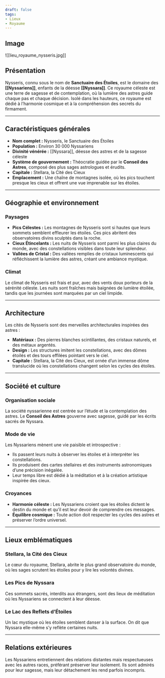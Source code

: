 ```yaml
---
draft: false
tags:
- Lieux
- Royaume
---
```


## Image

![[lieu_royaume_nysseris.jpg]]

## **Présentation**
Nysseris, connu sous le nom de **Sanctuaire des Étoiles**, est le domaine des **[[Nyssariens]]**, enfants de la déesse **[[Nyssara]]**. Ce royaume céleste est une terre de sagesse et de contemplation, où la lumière des astres guide chaque pas et chaque décision. Isolé dans les hauteurs, ce royaume est dédié à l’harmonie cosmique et à la compréhension des secrets du firmament.

---

## **Caractéristiques générales**
- **Nom complet :** Nysseris, le Sanctuaire des Étoiles  
- **Population :** Environ 30 000 Nyssariens  
- **Divinité vénérée :** [[Nyssara]], déesse des astres et de la sagesse céleste  
- **Système de gouvernement :** Théocratie guidée par le **Conseil des Astres**, composé des plus sages astrologues et érudits.  
- **Capitale :** Stellara, la Cité des Cieux  
- **Emplacement :** Une chaîne de montagnes isolée, où les pics touchent presque les cieux et offrent une vue imprenable sur les étoiles.

---

## **Géographie et environnement**
### **Paysages**
- **Pics Célestes :** Les montagnes de Nysseris sont si hautes que leurs sommets semblent effleurer les étoiles. Ces pics abritent des observatoires divins sculptés dans la roche.  
- **Cieux Étincelants :** Les nuits de Nysseris sont parmi les plus claires du monde, avec des constellations visibles dans toute leur splendeur.  
- **Vallées de Cristal :** Des vallées remplies de cristaux luminescents qui réfléchissent la lumière des astres, créant une ambiance mystique.  

### **Climat**
Le climat de Nysseris est frais et pur, avec des vents doux porteurs de la sérénité céleste. Les nuits sont fraîches mais baignées de lumière étoilée, tandis que les journées sont marquées par un ciel limpide.

---

## **Architecture**
Les cités de Nysseris sont des merveilles architecturales inspirées des astres :
- **Matériaux :** Des pierres blanches scintillantes, des cristaux naturels, et des métaux argentés.  
- **Design :** Les structures imitent les constellations, avec des dômes étoilés et des tours effilées pointant vers le ciel.  
- **Capitale :** Stellara, la Cité des Cieux, est ornée d’un immense dôme translucide où les constellations changent selon les cycles des étoiles.

---

## **Société et culture**
### **Organisation sociale**
La société nyssarienne est centrée sur l’étude et la contemplation des astres. Le **Conseil des Astres** gouverne avec sagesse, guidé par les écrits sacrés de Nyssara.

### **Mode de vie**
Les Nyssariens mènent une vie paisible et introspective :
- Ils passent leurs nuits à observer les étoiles et à interpréter les constellations.  
- Ils produisent des cartes stellaires et des instruments astronomiques d’une précision inégalée.  
- Leur temps libre est dédié à la méditation et à la création artistique inspirée des cieux.

### **Croyances**
- **Harmonie céleste :** Les Nyssariens croient que les étoiles dictent le destin du monde et qu’il est leur devoir de comprendre ces messages.  
- **Équilibre cosmique :** Toute action doit respecter les cycles des astres et préserver l’ordre universel.

---

## **Lieux emblématiques**

### **Stellara, la Cité des Cieux**
Le cœur du royaume, Stellara, abrite le plus grand observatoire du monde, où les sages scrutent les étoiles pour y lire les volontés divines.

### **Les Pics de Nyssara**
Ces sommets sacrés, interdits aux étrangers, sont des lieux de méditation où les Nyssariens se connectent à leur déesse.

### **Le Lac des Reflets d’Étoiles**
Un lac mystique où les étoiles semblent danser à la surface. On dit que Nyssara elle-même s’y reflète certaines nuits.

---

## **Relations extérieures**
Les Nyssariens entretiennent des relations distantes mais respectueuses avec les autres races, préférant préserver leur isolement. Ils sont admirés pour leur sagesse, mais leur détachement les rend parfois incompris.